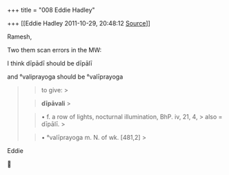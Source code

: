 +++
title = "008 Eddie Hadley"

+++
[[Eddie Hadley	2011-10-29, 20:48:12 [Source](https://groups.google.com/g/samskrita/c/rha1gnTpQ6s)]]



Ramesh,



 Two them scan errors in the MW:



 I think dīpādī should be dīpālī

 and °valiprayoga should be °valīprayoga

> 
> > to give: >
> 
> > 
> > 
> > 
> > 
> > **dīpāvali** >
> 
> > 
> >  • f. a row of lights, nocturnal illumination, BhP. iv, 21, 4, > also = dīpālī. >
> 
> > 
> >  • °valīprayoga m. N. of wk. \[481,2\] >
> 





Eddie







